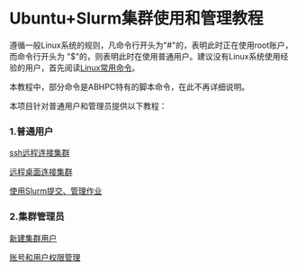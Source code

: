 # Ubuntu+Slurm集群使用和管理教程

遵循一般Linux系统的规则，凡命令行开头为"#"的，表明此时正在使用root账户，而命令行开头为
 "$"的，则表明此时在使用普通用户。建议没有Linux系统使用经验的用户，首先阅读[Linux常用命令](Linux常用命令.md)。

本教程中，部分命令是ABHPC特有的脚本命令，在此不再详细说明。

本项目针对普通用户和管理员提供以下教程：

### 1.普通用户

[ssh远程连接集群](ssh远程连接集群.md)

[远程桌面连接集群](使用x2go连接Ubuntu远程桌面.md)

[使用Slurm提交、管理作业](Slurm作业调度系统使用教程.md)

### 2.集群管理员

[新建集群用户](新建集群用户.md)

[账号和用户权限管理](Slurm账号和用户权限管理.md)
